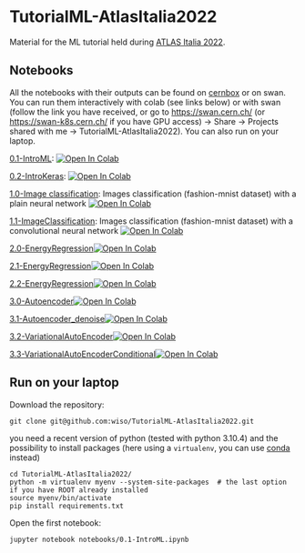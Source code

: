 # TutorialML-AtlasItalia2022
Material for the ML tutorial held during [ATLAS Italia 2022](https://agenda.infn.it/event/29726/).

## Notebooks
All the notebooks with their outputs can be found on [cernbox](https://cernbox.cern.ch/index.php/s/oiIGWYvFjC7QFYQ) or on swan. You can run them interactively with colab (see links below) or with swan (follow the link you have received, or go to https://swan.cern.ch/ (or https://swan-k8s.cern.ch/ if you have GPU access) -> Share -> Projects shared with me -> TutorialML-AtlasItalia2022). You can also run on your laptop.

[0.1-IntroML](notebooks/0.1-IntroML.ipynb): [![Open In Colab](https://colab.research.google.com/assets/colab-badge.svg)](https://colab.research.google.com/github/wiso/TutorialML-AtlasItalia2022/blob/main/notebooks/0.1-IntroML.ipynb)

[0.2-IntroKeras](notebooks/0.2-IntroKeras.ipynb): [![Open In Colab](https://colab.research.google.com/assets/colab-badge.svg)](https://colab.research.google.com/github/wiso/TutorialML-AtlasItalia2022/blob/main/notebooks/0.2-IntroKeras.ipynb)

[1.0-Image classification](notebooks/1.0-ImageClassification.ipynb): Images classification (fashion-mnist dataset) with a plain neural network [![Open In Colab](https://colab.research.google.com/assets/colab-badge.svg)](https://colab.research.google.com/github/wiso/TutorialML-AtlasItalia2022/blob/master/notebooks/1.0-ImageClassification.ipynb)


[1.1-ImageClassification](notebooks/1.1-ImageClassification.ipynb): Images classification (fashion-mnist dataset) with a convolutional neural network [![Open In Colab](https://colab.research.google.com/assets/colab-badge.svg)](https://colab.research.google.com/github/wiso/TutorialML-AtlasItalia2022/blob/master/notebooks/1.1-ImageClassification.ipynb)

[2.0-EnergyRegression](notebooks/2.0-EnergyRegression.ipynb)[![Open In Colab](https://colab.research.google.com/assets/colab-badge.svg)](https://colab.research.google.com/github/wiso/TutorialML-AtlasItalia2022/blob/master/notebooks/2.0-EnergyRegression.ipynb)

[2.1-EnergyRegression](notebooks/2.1-EnergyRegression.ipynb)[![Open In Colab](https://colab.research.google.com/assets/colab-badge.svg)](https://colab.research.google.com/github/wiso/TutorialML-AtlasItalia2022/blob/master/notebooks/2.1-EnergyRegression.ipynb)

[2.2-EnergyRegression](notebooks/2.2-EnergyRegression.ipynb)[![Open In Colab](https://colab.research.google.com/assets/colab-badge.svg)](https://colab.research.google.com/github/wiso/TutorialML-AtlasItalia2022/blob/master/notebooks/2.2-EnergyRegression.ipynb)

[3.0-Autoencoder](notebooks/3.0-AutoEncoder.ipynb)[![Open In Colab](https://colab.research.google.com/assets/colab-badge.svg)](https://colab.research.google.com/github/wiso/TutorialML-AtlasItalia2022/blob/master/notebooks/3.0-AutoEncoder.ipynb)

[3.1-Autoencoder_denoise](notebooks/3.1-AutoEncoder_denoise.ipynb)[![Open In Colab](https://colab.research.google.com/assets/colab-badge.svg)](https://colab.research.google.com/github/wiso/TutorialML-AtlasItalia2022/blob/master/notebooks/3.1-AutoEncoder_denoise.ipynb)

[3.2-VariationalAutoEncoder](notebooks/3.2-VariationalAutoEncoder.ipynb)[![Open In Colab](https://colab.research.google.com/assets/colab-badge.svg)](https://colab.research.google.com/github/wiso/TutorialML-AtlasItalia2022/blob/master/notebooks/3.2-VariationalAutoEncoder.ipynb)

[3.3-VariationalAutoEncoderConditional](notebooks/3.3-VariationalAutoEncoderConditional.ipynb)[![Open In Colab](https://colab.research.google.com/assets/colab-badge.svg)](https://colab.research.google.com/github/wiso/TutorialML-AtlasItalia2022/blob/master/notebooks/3.3-VariationalAutoEncoderConditional.ipynb)


## Run on your laptop
Download the repository:

```
git clone git@github.com:wiso/TutorialML-AtlasItalia2022.git
```

you need a recent version of python (tested with python 3.10.4) and the possibility to install packages (here using a `virtualenv`, you can use [conda](https://docs.conda.io/en/latest/miniconda.html) instead)

```
cd TutorialML-AtlasItalia2022/
python -m virtualenv myenv --system-site-packages  # the last option if you have ROOT already installed
source myenv/bin/activate
pip install requirements.txt
```

Open the first notebook:
```
jupyter notebook notebooks/0.1-IntroML.ipynb
```


